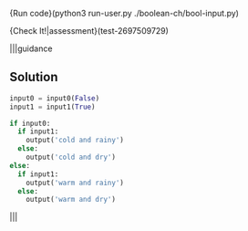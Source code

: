 {Run code}(python3 run-user.py ./boolean-ch/bool-input.py)

{Check It!|assessment}(test-2697509729)

|||guidance
## Solution
```python
input0 = input0(False)
input1 = input1(True)

if input0:
  if input1:
    output('cold and rainy')
  else:
    output('cold and dry')
else:
  if input1:
    output('warm and rainy')
  else:
    output('warm and dry')
```
|||